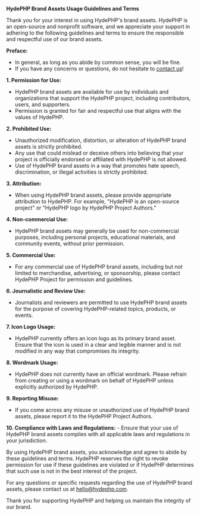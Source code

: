 **HydePHP Brand Assets Usage Guidelines and Terms**

Thank you for your interest in using HydePHP's brand assets. HydePHP is an open-source and nonprofit software, and we appreciate your support in adhering to the following guidelines and terms to ensure the responsible and respectful use of our brand assets.

**Preface:**
   - In general, as long as you abide by common sense, you will be fine.
   - If you have any concerns or questions, do not hesitate to [contact us](../contact)!

**1. Permission for Use:**
   - HydePHP brand assets are available for use by individuals and organizations that support the HydePHP project, including contributors, users, and supporters.
   - Permission is granted for fair and respectful use that aligns with the values of HydePHP.

**2. Prohibited Use:**
   - Unauthorized modification, distortion, or alteration of HydePHP brand assets is strictly prohibited.
   - Any use that could mislead or deceive others into believing that your project is officially endorsed or affiliated with HydePHP is not allowed.
   - Use of HydePHP brand assets in a way that promotes hate speech, discrimination, or illegal activities is strictly prohibited.

**3. Attribution:**
   - When using HydePHP brand assets, please provide appropriate attribution to HydePHP. For example, "HydePHP is an open-source project" or "HydePHP logo by HydePHP Project Authors."

**4. Non-commercial Use:**
   - HydePHP brand assets may generally be used for non-commercial purposes, including personal projects, educational materials, and community events, without prior permission.

**5. Commercial Use:**
   - For any commercial use of HydePHP brand assets, including but not limited to merchandise, advertising, or sponsorship, please contact HydePHP Project for permission and guidelines.

**6. Journalistic and Review Use:**
   - Journalists and reviewers are permitted to use HydePHP brand assets for the purpose of covering HydePHP-related topics, products, or events.

**7. Icon Logo Usage:**
   - HydePHP currently offers an icon logo as its primary brand asset. Ensure that the icon is used in a clear and legible manner and is not modified in any way that compromises its integrity.

**8. Wordmark Usage:**
   - HydePHP does not currently have an official wordmark. Please refrain from creating or using a wordmark on behalf of HydePHP unless explicitly authorized by HydePHP.

**9. Reporting Misuse:**
   - If you come across any misuse or unauthorized use of HydePHP brand assets, please report it to the HydePHP Project Authors.

**10. Compliance with Laws and Regulations:**
    - Ensure that your use of HydePHP brand assets complies with all applicable laws and regulations in your jurisdiction.

By using HydePHP brand assets, you acknowledge and agree to abide by these guidelines and terms. HydePHP reserves the right to revoke permission for use if these guidelines are violated or if HydePHP determines that such use is not in the best interest of the project.

For any questions or specific requests regarding the use of HydePHP brand assets, please contact us at hello@hydephp.com.

Thank you for supporting HydePHP and helping us maintain the integrity of our brand.
